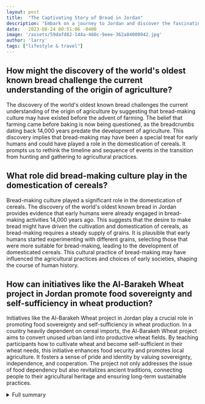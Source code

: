 ```yaml
---
layout: post
title:  "The Captivating Story of Bread in Jordan"
description: "Embark on a journey to Jordan and discover the fascinating history and cultural significance of bread in this captivating country."
date:   2023-08-24 00:51:06 -0400
image: '/assets/59dafd82-144a-460c-9eee-362a84000942.jpg'
author: 'larry'
tags: ["lifestyle & travel"]
---
```


## How might the discovery of the world's oldest known bread challenge the current understanding of the origin of agriculture?
The discovery of the world's oldest known bread challenges the current understanding of the origin of agriculture by suggesting that bread-making culture may have existed before the advent of farming. The belief that farming came before baking is now being questioned, as the breadcrumbs dating back 14,000 years predate the development of agriculture. This discovery implies that bread-making may have been a special treat for early humans and could have played a role in the domestication of cereals. It prompts us to rethink the timeline and sequence of events in the transition from hunting and gathering to agricultural practices.

## What role did bread-making culture play in the domestication of cereals?
Bread-making culture played a significant role in the domestication of cereals. The discovery of the world's oldest known bread in Jordan provides evidence that early humans were already engaged in bread-making activities 14,000 years ago. This suggests that the desire to make bread might have driven the cultivation and domestication of cereals, as bread-making requires a steady supply of grains. It is plausible that early humans started experimenting with different grains, selecting those that were more suitable for bread-making, leading to the development of domesticated cereals. This cultural practice of bread-making may have influenced the agricultural practices and choices of early societies, shaping the course of human history.

## How can initiatives like the Al-Barakeh Wheat project in Jordan promote food sovereignty and self-sufficiency in wheat production?
Initiatives like the Al-Barakeh Wheat project in Jordan play a crucial role in promoting food sovereignty and self-sufficiency in wheat production. In a country heavily dependent on cereal imports, the Al-Barakeh Wheat project aims to convert unused urban land into productive wheat fields. By teaching participants how to cultivate wheat and become self-sufficient in their wheat needs, this initiative enhances food security and promotes local agriculture. It fosters a sense of pride and identity by valuing sovereignty, independence, and cooperation. The project not only addresses the issue of food dependency but also revitalizes ancient traditions, connecting people to their agricultural heritage and ensuring long-term sustainable practices.

<details>
  <summary>Full summary</summary>
In a groundbreaking discovery, archaeologists in northeastern Jordan's Black Desert have unearthed the world's oldest known bread. Dating back 14,000 years, these breadcrumbs predate the advent of agriculture, challenging the belief that farming came before baking. The find has led researchers to believe that bread-making may have been a special treat for early humans, and that bread-making culture may have played a role in the domestication of cereals. The bread was made by the Natufians, who used wild wheat and club-rush tubers as ingredients.<br><br>The journey of bread in Jordan is as ancient as civilization itself. The tradition of breadmaking in Jordan dates back thousands of years and continues to be a vital part of the country's culinary heritage. Jordan's native baladi wheat varieties are used in traditional breadmaking, ensuring a unique flavor and texture. The importance of bread in Jordanian cuisine cannot be overstated. It is not only a staple food but also carries cultural significance, with various types of bread used in regional dishes like Fatteh and fattoush.<br><br>In our search for the best bread recipes, we stumbled upon a traditional Middle Eastern layered onion bread recipe from the Secret Recipe Club. This recipe, called Jordanian Matabaqa, is a delicious and aromatic bread made with olive oil instead of butter. It features flaky layers of bread with onions for sweetness. It is a perfect representation of the authentic regional recipes that make Middle Eastern cuisine so special.<br><br>A group of Jordanians has come together to reclaim ancient traditions and renew interest in local farming. The Al-Barakeh Wheat project promotes food sovereignty by converting unused urban land into productive wheat fields. In a country where more than 97 percent of cereals are imported, this initiative seeks to teach participants how to cultivate wheat and become self-sufficient in their wheat needs. The project values sovereignty, independence, and cooperation, aiming to not only provide food but also to promote a sense of pride and identity.<br><br>Taboun bread holds a special place in Palestinian cuisine. Traditionally baked on a bed of small hot stones in the taboon oven, this bread is the base of musakhan, often considered the national dish of Palestine. The history of taboun bread can be traced back to the early 20th-century, as documented by German orientalist Gustaf Dalman. In Israel, a similar flatbread known as laffa or Iraqi pita is popular, especially for wrapping shawarma or other foods.<br><br>With the discovery of the ancient breadcrumbs in Jordan, researchers plan to recreate the ancient bread recipe. By studying the archaeological findings and using domesticated cereals, they hope to bring to life the taste of bread enjoyed by our ancestors thousands of years ago. This endeavor not only sheds light on our history but also allows us to connect with our past in a truly tangible way.<br><br>The impact of bread in Jordan goes beyond culinary delight. It is a symbol of resilience, culture, and connection. As we delve into the rich history and cultural significance of bread in Jordan, we gain a deeper understanding of the traditions and values that have shaped this country. From the ancient breadcrumbs to the modern-day initiatives, bread continues to play a vital role in shaping Jordan's identity and future.<br><br>Join us on this captivating journey as we explore the wonders of bread in Jordan, uncovering its hidden stories and savoring its delicious flavors.
</details>
